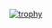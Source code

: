 [![trophy](https://github-profile-trophy.vercel.app/?username=ryo-ma)](https://github.com/ryo-ma/github-profile-trophy)



